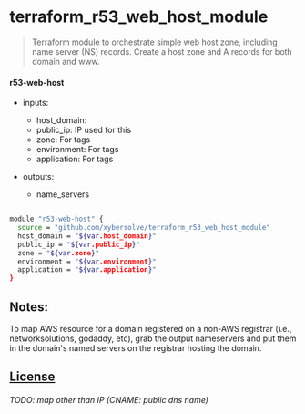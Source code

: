 # terraform_r53_web_host_module

> Terraform module to orchestrate simple web host zone, including name
server (NS) records. Create a host zone and A records for both domain and www.

#### r53-web-host
* inputs:
  * host_domain:
  * public_ip: IP used for this
  * zone: For tags
  * environment: For tags
  * application: For tags

* outputs:
  * name_servers

```sh

module "r53-web-host" {
  source = "github.com/xybersolve/terraform_r53_web_host_module"
  host_domain = "${var.host_domain}"
  public_ip = "${var.public_ip}"
  zone = "${var.zone}"
  environment = "${var.environment}"
  application = "${var.application}"
}

```

## Notes:
To map AWS resource for a domain registered on a non-AWS registrar
(i.e., networksolutions, godaddy, etc), grab the output nameservers and
put them in the domain's named servers on the registrar hosting the domain.


## [License](LICENSE.md)

###### TODO: map other than IP (CNAME: public dns name)
